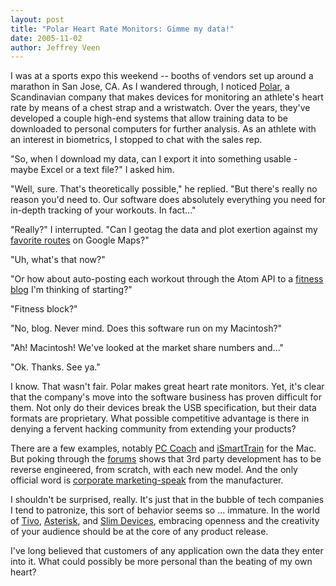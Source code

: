 ```yaml
--- 
layout: post
title: "Polar Heart Rate Monitors: Gimme my data!"
date: 2005-11-02
author: Jeffrey Veen
---
```

I was at a sports expo this weekend -- booths of vendors set up around a marathon in San Jose, CA. As I wandered through, I noticed <a href="http://www.polarusa.com/">Polar</a>, a Scandinavian company that makes devices for monitoring an athlete's heart rate by means of a chest strap and a wristwatch. Over the years, they've developed a couple high-end systems that allow training data to be downloaded to personal computers for further analysis. As an athlete with an interest in biometrics, I stopped to chat with the sales rep.

"So, when I download my data, can I export it into something usable - maybe Excel or a text file?" I asked him.

"Well, sure. That's theoretically possible," he replied. "But there's really no reason you'd need to. Our software does absolutely everything you need for in-depth tracking of your workouts. In fact..."

"Really?" I interrupted. "Can I geotag the data and plot exertion against my <a href="http://www.tobyk.com/maps/">favorite routes</a> on Google Maps?"

"Uh, what's that now?"

"Or how about auto-posting each workout through the Atom API to a <a href="http://www.slimspirited.com/">fitness blog</a> I'm thinking of starting?"

"Fitness block?"

"No, blog. Never mind. Does this software run on my Macintosh?"

"Ah! Macintosh! We've looked at the market share numbers and..."

"Ok. Thanks. See ya."

I know. That wasn't fair. Polar makes great heart rate monitors. Yet, it's clear that the company's move into the software business has proven difficult for them. Not only do their devices break the USB specification, but their data formats are proprietary. What possible competitive advantage is there in denying a fervent hacking community from extending your products? 

There are a few examples, notably <a href="http://www.pccoach.com/products/software/index.htm">PC Coach</a> and <a href="http://www.ismarttrain.com/">iSmartTrain</a> for the Mac. But poking through the <a href="http://www.otag.co.uk/phorum5/read.php?2,592,821#msg-821">forums</a> shows that 3rd party development has to be reverse engineered, from scratch, with each new model. And the only official word is <a href="http://www.polarusa.com/service_repair/show_faq_con.asp?ID=49">corporate marketing-speak</a> from the manufacturer.

I shouldn't be surprised, really. It's just that in the bubble of tech companies I tend to patronize, this sort of behavior seems so ... immature. In the world of <a href="http://www.tivocommunity.com/tivo-vb/forumdisplay.php?s=&amp;forumid=8">Tivo</a>, <a href="http://www.asterisk.org/">Asterisk</a>, and <a href="http://www.slimdevices.com/pi_specs.html">Slim Devices</a>, embracing openness and the creativity of your audience should be at the core of any product release.

I've long believed that customers of any application own the data they enter into it. What could possibly be more personal than the beating of my own heart?

&#8203;
